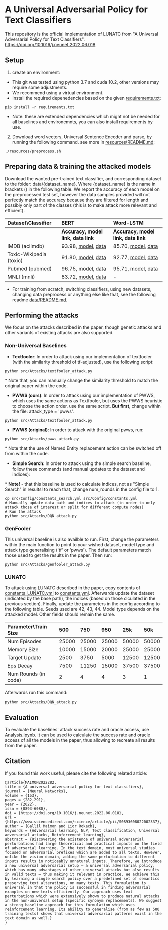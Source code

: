 # A Universal Adversarial Policy for Text Classifiers

This repository is the official implementation of LUNATC from "A Universal Adversarial Policy for Text Classifiers". https://doi.org/10.1016/j.neunet.2022.06.018 

## Setup

1) create an environment:
- This git was tested using python 3.7 and cuda 10.2, other versions may require some adjustments.
- We recommend using a virtual environment.
- Install the required depenedencies based on the given [requirements.txt](https://github.com/gallilmaimon/LUNATC/blob/master/requirements.txt):
```
pip install -r requirements.txt
```
* Note: these are extended dependencies which might not be needed for all baselines and environemnts, you can also install requirements by use.

2) Download word vectors, Universal Sentence Encoder and parse, by running the following command. see more in [resources\README.md](https://github.com/gallilmaimon/LUNATC/blob/master/resources/README.md):
```
./resources/preprocess.sh
```

## Preparing data & training the attacked models
Download the wanted pre-trained text classifier, and corresponding dataset to the folder: data/{dataset_name}. Where {dataset_name} is the name in brackets () in the following table.
We report the accuracy of each model on the preprocessed test set, however the data samples provided will not perfectly match the accuracy because they are filtered for length and possibly only part of the classes (this is to make attack more relevant and efficient).

| Dataset\Classifier      | BERT                                | Word-LSTM                           |
| :-----------------------|:----------------------------------  | :-----------------------------------|
|                         | **Accuracy, model link, data link** | **Accuracy, model link, data link** |
| IMDB (aclImdb)          | 93.98, [model](https://drive.google.com/file/d/1MtEzBmLmSn4ad-EefalzBOYyZZzltq71/view?usp=sharing), [data](https://drive.google.com/file/d/1TrpBUjGJVkObN8ktaKR2XLCXU1QkyHay/view?usp=sharing)                  |  85.70, [model](https://drive.google.com/file/d/1VQnW5uDhFGgHHj1BB4Iazt5evA_EnSRL/view?usp=sharing), [data](https://drive.google.com/file/d/1Hg-M4xmfkZ_RYVkNI9J5mgdezS2WQjZI/view?usp=sharing)                 |
| Toxic-Wikipedia (toxic) | 91.80, [model](https://drive.google.com/file/d/18NvVtoQovvzY5VKepIPUBje6ApcT1rqD/view?usp=sharing), [data](https://drive.google.com/file/d/1B6TxIZPlA19tVwkq6aF4WtjUPP2ZjMNr/view?usp=sharing)                  |  92.77, [model](https://drive.google.com/file/d/14qvEc34t_1iMNoATBGRFPF3OFyLR7qIK/view?usp=sharing), [data](https://drive.google.com/file/d/16s5bSRklIWKGCuEeG1rzcS6LGIM17cYo/view?usp=sharing)                 |
| Pubmed (pubmed)         | 96.75, [model](https://drive.google.com/file/d/1jvSXDL_TXqNEJqesh-0DA8cYArcz8rLz/view?usp=sharing), [data](https://drive.google.com/file/d/1y79fZv8cnq15ITVAHdJH-ZSbk8xlqJoT/view?usp=sharing)                  |  95.71, [model](https://drive.google.com/file/d/1-6BwUbAe6Ovx4OPa9HWvO4v-HacWNlpt/view?usp=sharing), [data](https://drive.google.com/file/d/1H-4jQpQ2Ei66GiwA5ow9iQoJq4-YLSnp/view?usp=sharing)                 |
| MNLI (mnli)             | 83.72, [model](https://drive.google.com/file/d/176MzUES9ltMGGaEoWYC4_CVt_gF1_rac/view?usp=sharing), [data](https://drive.google.com/file/d/1iMA13MEFPkAOeYgtgbUEYEQkpjPo5TqG/view?usp=sharing)                  | -                                   |


* For training from scratch, switching classifiers, using new datasets, changing data preprocess or anything else like that, see the following readme [data/README.md](https://github.com/gallilmaimon/LUNATC/blob/master/data/README.md).

## Performing the attacks
We focus on the attacks described in the paper, though genetic attacks and other variants of existing attacks are also supported.
### Non-Universal Baselines
- **Textfooler**: In order to attack using our implementation of textfooler (with the similarity threshold of tf-adjusted), use the following script:
```
python src/Attacks/textfooler_attack.py
```
\* Note that, you can manually change the similarity threshold to match the original paper within the code.

- **PWWS (ours)**: In order to attack using our implementation of PWWS, which uses the same actions as Textfooler, but uses the PWWS heuristic to choose the action order, use the same script. __But first__, change within the file: attack_type = 'pwws'.
```
python src/Attacks/textfooler_attack.py
```

- **PWWS (original)**: In order to attack with the original pwws, run:
```
python src/Attacks/pwws_attack.py
```
\* Note that the use of Named Entity replacement action can be switched off from within the code.

- **Simple Search**: In order to attack using the simple search baseline, follow these commands (and manual updates to the dataset and indices):

\* __Note!__ - that this baseline is used to calculate indices, not as "Simple Search" in results! to reach that, change num_rounds in the config file to 1.
```
cp src/Config/constants_search.yml src/Config/constants.yml
# Manually update data path and indices to attack (in order to only attack those of interest or split for different compute nodes)
# Run the attack
python src/Attacks/DQN_attack.py
```

### GenFooler
This universal baseline is also availble to run. First, change the parameters within the main function to point to your wished dataset, model type and attack type generalising ('tf' or 'pwws'). The default parameters match those used to get the results in the paper. Then run:
```
python src/Attacks/genfooler_attack.py
```

### LUNATC
To attack using LUNATC described in the paper, copy contents of [constants_LUNATC.yml](https://github.com/gallilmaimon/LUNATC/blob/master/src/Config/constants_LUNATC.yml) to [constants.yml](https://github.com/gallilmaimon/LUNATC/blob/master/src/Config/constants.yml). Afterwards update the dataset (indicated by the base path), the indices (based on those clculated in the previous section). Finally, update the parameters in the config according to the following table. Seeds used are 42, 43, 44. Model type depends on the attacked model. Other fields should remain the same.

| Parameter\Train Size | 500       | 750   | 950   | 25k   | 50k   |
| :--------------------|:----------| :-----| :-----| :-----| :-----|
| Num Episodes         | 25000     | 25000 | 25000 | 50000 | 50000 |
| Memory Size          | 10000     | 15000 | 20000 | 25000 | 25000 |
| Target Update        | 2500      | 3750  | 5000  | 12500 | 12500 |
| Eps Decay            | 7500      | 11250 | 15000 | 37500 | 37500 |
| Num Rounds (in code) | 2         |    4  |  4    | 3     | 1     |


Afterwards run this command:
```LUNATC universal attack
python src/Attacks/DQN_attack.py 
```

## Evaluation

To evaluate the baselines' attack success rate and oracle access, use [Analysis.ipynb](https://github.com/gallilmaimon/LUNATC/blob/master/Analysis.ipynb). It can be used to calculate the success rate and oracle access of all the models in the paper, thus allowing to recreate all results from the paper.

## Citation
If you found this work useful, please cite the following related article:

```
@article{MAIMON2022282,
title = {A universal adversarial policy for text classifiers},
journal = {Neural Networks},
volume = {153},
pages = {282-291},
year = {2022},
issn = {0893-6080},
doi = {https://doi.org/10.1016/j.neunet.2022.06.018},
url = {https://www.sciencedirect.com/science/article/pii/S0893608022002337},
author = {Gallil Maimon and Lior Rokach},
keywords = {Adversarial learning, NLP, Text classification, Universal adversarial attacks, Reinforcement learning},
abstract = {Discovering the existence of universal adversarial perturbations had large theoretical and practical impacts on the field of adversarial learning. In the text domain, most universal studies focused on adversarial prefixes which are added to all texts. However, unlike the vision domain, adding the same perturbation to different inputs results in noticeably unnatural inputs. Therefore, we introduce a new universal adversarial setup – a universal adversarial policy, which has many advantages of other universal attacks but also results in valid texts – thus making it relevant in practice. We achieve this by learning a single search policy over a predefined set of semantics preserving text alterations, on many texts. This formulation is universal in that the policy is successful in finding adversarial examples on new texts efficiently. Our approach uses text perturbations which were extensively shown to produce natural attacks in the non-universal setup (specific synonym replacements). We suggest a strong baseline approach for this formulation which uses reinforcement learning. Its ability to generalise (from as few as 500 training texts) shows that universal adversarial patterns exist in the text domain as well.}
}
```
